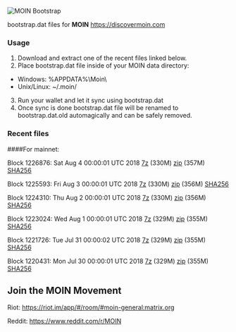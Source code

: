 ![MOIN Bootstrap](https://i.imgur.com/KjM1jMp.jpg)

bootstrap.dat files for **MOIN** https://discovermoin.com

### Usage

1. Download and extract one of the recent files linked below.
2. Place bootstrap.dat file inside of your MOIN data directory:
 - Windows: %APPDATA%\Moin\
 - Unix/Linux: ~/.moin/
3. Run your wallet and let it sync using bootstrap.dat
4. Once sync is done bootstrap.dat file will be renamed to bootstrap.dat.old automagically and can be safely removed.


### Recent files

####For mainnet:

Block 1226876: Sat Aug  4 00:00:01 UTC 2018 [7z](https://transfer.sh/Mi7kc/bootstrap.dat.20180804.7z) (330M) [zip](https://transfer.sh/RQrFx/bootstrap.dat.20180804.zip) (357M) [SHA256](https://transfer.sh/mCrLT/sha256.txt)

Block 1225593: Fri Aug  3 00:00:01 UTC 2018 [7z](https://transfer.sh/jIxrw/bootstrap.dat.20180803.7z) (330M) [zip](https://transfer.sh/10GPyI/bootstrap.dat.20180803.zip) (356M) [SHA256](https://transfer.sh/QhMmU/sha256.txt)

Block 1224310: Thu Aug  2 00:00:01 UTC 2018 [7z](https://transfer.sh/lwUqF/bootstrap.dat.20180802.7z) (330M) [zip](https://transfer.sh/UbELh/bootstrap.dat.20180802.zip) (356M) [SHA256](https://transfer.sh/1qjSv/sha256.txt)

Block 1223024: Wed Aug  1 00:00:01 UTC 2018 [7z](https://transfer.sh/HVwqY/bootstrap.dat.20180801.7z) (329M) [zip](https://transfer.sh/11hyDI/bootstrap.dat.20180801.zip) (355M) [SHA256](https://transfer.sh/5OyrO/sha256.txt)

Block 1221726: Tue Jul 31 00:00:02 UTC 2018 [7z](https://transfer.sh/DLnUv/bootstrap.dat.20180731.7z) (329M) [zip](https://transfer.sh/6I2M5/bootstrap.dat.20180731.zip) (355M) [SHA256](https://transfer.sh/gRaxX/sha256.txt)

Block 1220431: Mon Jul 30 00:00:01 UTC 2018 [7z](https://transfer.sh/bmT5h/bootstrap.dat.20180730.7z) (329M) [zip](https://transfer.sh/315RS/bootstrap.dat.20180730.zip) (355M) [SHA256](https://transfer.sh/au2uI/sha256.txt)

## Join the MOIN Movement

Riot: https://riot.im/app/#/room/#moin-general:matrix.org

Reddit: https://www.reddit.com/r/MOIN
